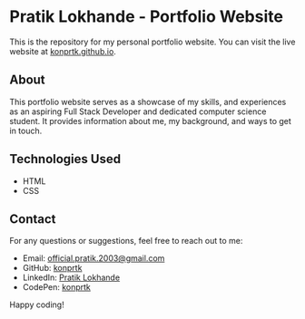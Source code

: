 
# Pratik Lokhande - Portfolio Website

This is the repository for my personal portfolio website. You can visit the live website at [konprtk.github.io](https://konprtk.github.io/portfolio/).

## About

This portfolio website serves as a showcase of my skills, and experiences as an aspiring Full Stack Developer and dedicated computer science student.
It provides information about me, my background, and ways to get in touch.


## Technologies Used

- HTML
- CSS


## Contact

For any questions or suggestions, feel free to reach out to me:
- Email: official.pratik.2003@gmail.com
- GitHub: [konprtk](https://github.com/konprtk)
- LinkedIn: [Pratik Lokhande](https://linkedin.com/in/pratiklokhande14)
- CodePen: [konprtk](https://codepen.io/konprtk)


Happy coding!

